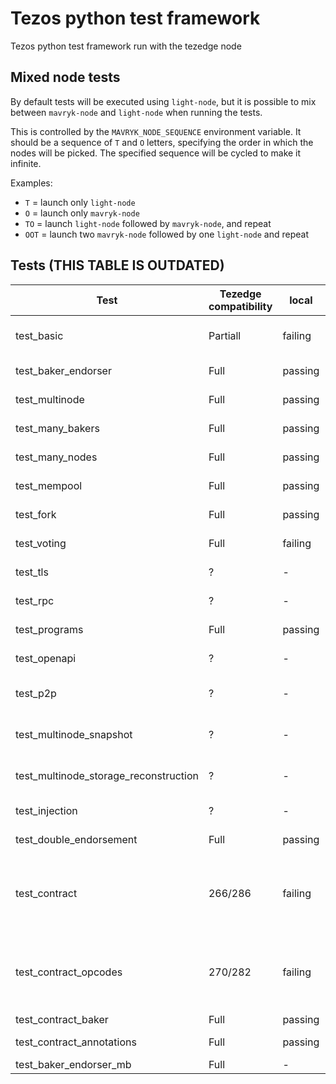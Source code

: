 # Tezos python test framework

Tezos python test framework run with the tezedge node

## Mixed node tests

By default tests will be executed using `light-node`, but it is possible to mix between `mavryk-node` and `light-node` when running the tests.

This is controlled by the `MAVRYK_NODE_SEQUENCE` environment variable. It should be a sequence of `T` and `O` letters, specifying the order in which the nodes will be picked. The specified sequence will be cycled to make it infinite.

Examples:

- `T` = launch only `light-node`
- `O` = launch only `mavryk-node`
- `TO` = launch `light-node` followed by `mavryk-node`, and repeat
- `OOT` = launch two `mavryk-node` followed by one `light-node` and repeat

## Tests (THIS TABLE IS OUTDATED)

|             Test              |Tezedge compatibility          |local  | drone  |               Description                                               | Modifications                            |       Comment
|-------------------------------|-------------------------------|-------|--------|-------------------------------------------------------------------------|------------------------------------------|-------------------------------------------------|
| test_basic                    |           Partiall            |failing|failing |basic node functionality and interactions with mavryk-client              | None                                     |  RPC error handling and returned errors         |
| test_baker_endorser           |           Full                |passing|passing |baker and endorser daemon interaction, baking blocks, syncing afterwards | None                                     | None  |
| test_multinode                |           Full                |passing|passing |injection - protocol alpha, inclusion of transfer, endorsement operations| None                                     | None                                         |
| test_many_bakers              |           Full                |passing|passing |Run 5 bakers and num nodes, wait and check logs                          | None                                     | None|
| test_many_nodes               |           Full                |passing|passing |Run many nodes, wait a while, run more nodes, check logs                 | None                                     | None|
| test_mempool                  |           Full                |passing|passing |inject ops, check mempool before and after, bake blocks                  | None                                     | None                                         |
| test_fork                     |           Full                |passing|passing |inject ops, check mempool before and after, bake blocks                  | None                                     | None          |
| test_voting                   |           Full                |failing|failing |Test voting protocol with manual baking, 4 blocks per voting period      | None                                     | Implement protocol injection |
| test_tls                      |           ?                   |-      | -      |test client interaction (test_bootstrapped) with node tls                | None                                     | Implement tls in tezedge                     |
| test_rpc                      |           ?                   |-      | -      |tests all rpcs in mavryk node and protocol                                | None                                     | Implement all rpcs in tezedge                |
| test_programs                 |           Full                |passing|passing |convert script - mostly client stuff (no unimplemented node RPCs-invest.)| None                                     | None                                            |
| test_openapi                  |           ?                   |-      | -      |test openapi/swagger generation                                          | None                                     | Implement openapi/swagger                      |
| test_p2p                      |           ?                   |-      | -      |see: https://gitlab.com/mavryk/mavryk/-/blob/v8-release/tests_python/tests/test_p2p.py| None                          | Implement rpcs for p2p (/network/peers)        |
| test_multinode_snapshot       |           ?                   |-      |-       |creating snapshots                                                       | None                                     | Implement snapshot and reconstruct             |
| test_multinode_storage_reconstruction|              ?         |-      |-       |reconstruction from snapshot                                             | None                                     | Implement snapshot and reconstruct             |
| test_injection                |           ?                   |-      | -      |testing protocol injection and activation of injected protocol           | None                                     | Implement protocol injection                   |
| test_double_endorsement       |           Full                |passing|passing |testing double endorsement op and accusation                             | None                                     | None           |
| test_contract                 |           266/286             |failing| -      |testing various contract operations (including smart contracts)          | None                                     | More investigation neeed, mostly error handling/message stuff|
| test_contract_opcodes         |           270/282             |failing| -      |individual opcodes that do not require originations (including smart contracts)| None                                     | More investigation neeed, mostly error handling/message stuff|
| test_contract_baker           |           Full                |passing|passing |Test a simple contract origination and call                              | None                                     | None          |
| test_contract_annotations     |           Full                |passing|passing |Tests of Michelson annotations. - mostly client stuff                    | None                                     | None         |
| test_baker_endorser_mb        |           Full                |-      | -      |test two separate git branch of binaries                                 | None                                     | Later use                                      |
